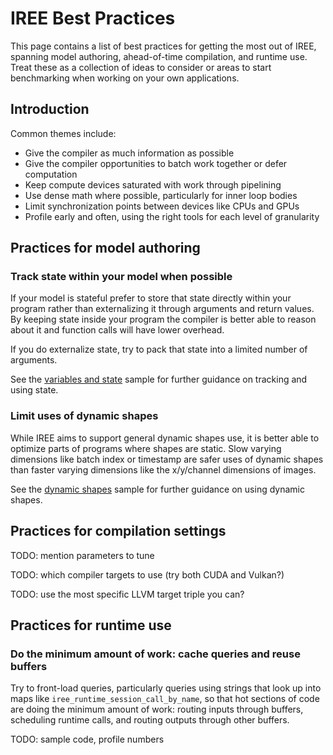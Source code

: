 # IREE Best Practices

This page contains a list of best practices for getting the most out of IREE,
spanning model authoring, ahead-of-time compilation, and runtime use. Treat
these as a collection of ideas to consider or areas to start benchmarking when
working on your own applications.

## Introduction

Common themes include:

* Give the compiler as much information as possible
* Give the compiler opportunities to batch work together or defer computation
* Keep compute devices saturated with work through pipelining
* Use dense math where possible, particularly for inner loop bodies
* Limit synchronization points between devices like CPUs and GPUs
* Profile early and often, using the right tools for each level of granularity

## Practices for model authoring

### Track state within your model when possible

If your model is stateful prefer to store that state directly within your
program rather than externalizing it through arguments and return values. By
keeping state inside your program the compiler is better able to reason about
it and function calls will have lower overhead.

If you do externalize state, try to pack that state into a limited number of
arguments.

See the
[variables and state](https://github.com/google/iree/tree/main/iree/samples/variables_and_state)
sample for further guidance on tracking and using state.

### Limit uses of dynamic shapes

While IREE aims to support general dynamic shapes use, it is better able to
optimize parts of programs where shapes are static. Slow varying dimensions
like batch index or timestamp are safer uses of dynamic shapes than faster
varying dimensions like the x/y/channel dimensions of images.

See the
[dynamic shapes](https://github.com/google/iree/tree/main/iree/samples/dynamic_shapes)
sample for further guidance on using dynamic shapes.

## Practices for compilation settings

TODO: mention parameters to tune

TODO: which compiler targets to use (try both CUDA and Vulkan?)

TODO: use the most specific LLVM target triple you can?

## Practices for runtime use

### Do the minimum amount of work: cache queries and reuse buffers

Try to front-load queries, particularly queries using strings that look up into
maps like `iree_runtime_session_call_by_name`, so that hot sections of code are
doing the minimum amount of work: routing inputs through buffers, scheduling
runtime calls, and routing outputs through other buffers.

TODO: sample code, profile numbers

